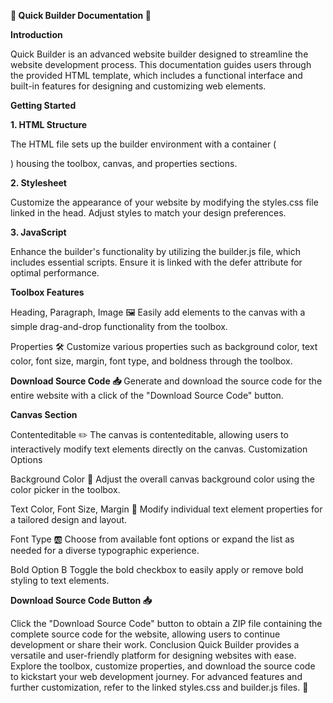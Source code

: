 **👑 Quick Builder Documentation 👑**

**Introduction**

Quick Builder is an advanced website builder designed to streamline the website development process. This documentation guides users through the provided HTML template, which includes a functional interface and built-in features for designing and customizing web elements.

**Getting Started**

**1. HTML Structure**

The HTML file sets up the builder environment with a container (<div id="builder">) housing the toolbox, canvas, and properties sections.

**2. Stylesheet**

Customize the appearance of your website by modifying the styles.css file linked in the head. Adjust styles to match your design preferences.

**3. JavaScript**

Enhance the builder's functionality by utilizing the builder.js file, which includes essential scripts. Ensure it is linked with the defer attribute for optimal performance.

**Toolbox Features**

Heading, Paragraph, Image 🖼️
Easily add elements to the canvas with a simple drag-and-drop functionality from the toolbox.

Properties 🛠️
Customize various properties such as background color, text color, font size, margin, font type, and boldness through the toolbox.

**Download Source Code 📥**
Generate and download the source code for the entire website with a click of the "Download Source Code" button.

**Canvas Section**

Contenteditable ✏️
The canvas is contenteditable, allowing users to interactively modify text elements directly on the canvas.
Customization Options

Background Color 🌈
Adjust the overall canvas background color using the color picker in the toolbox.

Text Color, Font Size, Margin 📏
Modify individual text element properties for a tailored design and layout.

Font Type 🆎
Choose from available font options or expand the list as needed for a diverse typographic experience.

Bold Option B
Toggle the bold checkbox to easily apply or remove bold styling to text elements.

**Download Source Code Button 📥**

Click the "Download Source Code" button to obtain a ZIP file containing the complete source code for the website, allowing users to continue development or share their work.
Conclusion
Quick Builder provides a versatile and user-friendly platform for designing websites with ease. Explore the toolbox, customize properties, and download the source code to kickstart your web development journey. For advanced features and further customization, refer to the linked styles.css and builder.js files. 🚀
